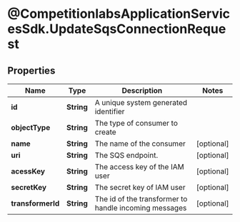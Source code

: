 # @CompetitionlabsApplicationServicesSdk.UpdateSqsConnectionRequest

## Properties

Name | Type | Description | Notes
------------ | ------------- | ------------- | -------------
**id** | **String** | A unique system generated identifier | 
**objectType** | **String** | The type of consumer to create | 
**name** | **String** | The name of the consumer | [optional] 
**uri** | **String** | The SQS endpoint. | [optional] 
**acessKey** | **String** | The access key of the IAM user | [optional] 
**secretKey** | **String** | The secret key of IAM user | [optional] 
**transformerId** | **String** | The id of the transformer to handle incoming messages | [optional] 


